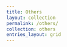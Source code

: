 ```yaml
---
title: Others
layout: collection
permalink: /others/
collection: others
entries_layout: grid
---
```

